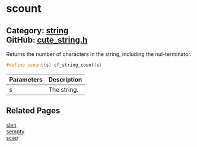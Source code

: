 [//]: # (This file is automatically generated by Cute Framework's docs parser.)
[//]: # (Do not edit this file by hand!)
[//]: # (See: https://github.com/RandyGaul/cute_framework/blob/master/samples/docs_parser.cpp)
[](../header.md ':include')

# scount

Category: [string](/api_reference?id=string)  
GitHub: [cute_string.h](https://github.com/RandyGaul/cute_framework/blob/master/include/cute_string.h)  
---

Returns the number of characters in the string, including the nul-terminator.

```cpp
#define scount(s) cf_string_count(s)
```

Parameters | Description
--- | ---
s | The string.

## Related Pages

[slen](/string/slen.md)  
[sempty](/string/sempty.md)  
[scap](/string/scap.md)  
